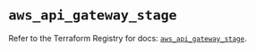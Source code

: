 # `aws_api_gateway_stage`

Refer to the Terraform Registry for docs: [`aws_api_gateway_stage`](https://registry.terraform.io/providers/hashicorp/aws/5.51.1/docs/resources/api_gateway_stage).
